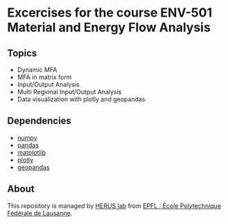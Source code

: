 # Excercises for the course ENV-501 Material and Energy Flow Analysis

## Topics
* Dynamic MFA
* MFA in matrix form 
* Input/Output Analysis
* Multi Regional Input/Output Analysis
* Data visualization with plotly and geopandas

## Dependencies
* [numpy](https://numpy.org/)
* [pandas](https://pandas.pydata.org/)
* [matplotlib](https://matplotlib.org/)
* [plotly](https://plotly.com/)
* [geopandas](https://geopandas.org/en/stable/)

## About

This repository is managed by
[HERUS lab](https://www.epfl.ch/labs/herus/) from
[EPFL : École Polytechnique Fédérale de Lausanne](https://www.epfl.ch/en/).

